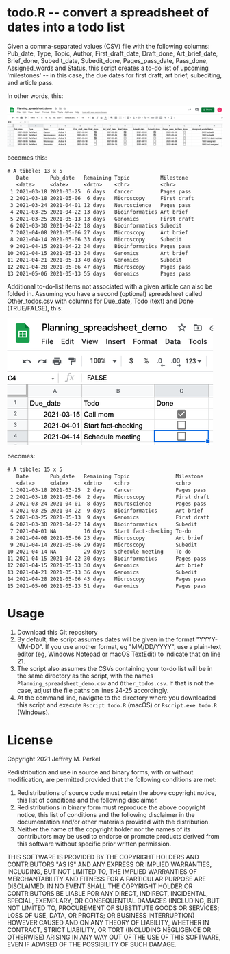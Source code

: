 # todo.R -- convert a spreadsheet of dates into a todo list

Given a comma-separated values (CSV) file with the following columns: Pub_date, Type, Topic, Author, First_draft_date, Draft_done, Art_brief_date, Brief_done, Subedit_date, Subedit_done, Pages_pass_date, Pass_done, Assigned_words and Status, this script creates a to-do list of upcoming 'milestones' -- in this case, the due dates for first draft, art brief, subediting, and article pass.

In other words, this:

![](spreadsheet_demo.png)

becomes this:

    # A tibble: 13 x 5
       Date       Pub_date   Remaining Topic          Milestone  
       <date>     <date>     <drtn>    <chr>          <chr>      
     1 2021-03-18 2021-03-25  6 days   Cancer         Pages pass 
     2 2021-03-18 2021-05-06  6 days   Microscopy     First draft
     3 2021-03-24 2021-04-01 12 days   Neuroscience   Pages pass 
     4 2021-03-25 2021-04-22 13 days   Bioinformatics Art brief  
     5 2021-03-25 2021-05-13 13 days   Genomics       First draft
     6 2021-03-30 2021-04-22 18 days   Bioinformatics Subedit    
     7 2021-04-08 2021-05-06 27 days   Microscopy     Art brief  
     8 2021-04-14 2021-05-06 33 days   Microscopy     Subedit    
     9 2021-04-15 2021-04-22 34 days   Bioinformatics Pages pass 
    10 2021-04-15 2021-05-13 34 days   Genomics       Art brief  
    11 2021-04-21 2021-05-13 40 days   Genomics       Subedit    
    12 2021-04-28 2021-05-06 47 days   Microscopy     Pages pass 
    13 2021-05-06 2021-05-13 55 days   Genomics       Pages pass 

Additional to-do-list items not associated with a given article can also be folded in. Assuming you have a second (optional) spreadsheet called Other_todos.csv with columns for Due_date, Todo (text) and Done (TRUE/FALSE), this:

![](spreadsheet_with_extra_todos.png)

becomes:

    # A tibble: 15 x 5
       Date       Pub_date   Remaining Topic               Milestone  
       <date>     <date>     <drtn>    <chr>               <chr>      
     1 2021-03-18 2021-03-25  2 days   Cancer              Pages pass 
     2 2021-03-18 2021-05-06  2 days   Microscopy          First draft
     3 2021-03-24 2021-04-01  8 days   Neuroscience        Pages pass 
     4 2021-03-25 2021-04-22  9 days   Bioinformatics      Art brief  
     5 2021-03-25 2021-05-13  9 days   Genomics            First draft
     6 2021-03-30 2021-04-22 14 days   Bioinformatics      Subedit    
     7 2021-04-01 NA         16 days   Start fact-checking To-do      
     8 2021-04-08 2021-05-06 23 days   Microscopy          Art brief  
     9 2021-04-14 2021-05-06 29 days   Microscopy          Subedit    
    10 2021-04-14 NA         29 days   Schedule meeting    To-do      
    11 2021-04-15 2021-04-22 30 days   Bioinformatics      Pages pass 
    12 2021-04-15 2021-05-13 30 days   Genomics            Art brief  
    13 2021-04-21 2021-05-13 36 days   Genomics            Subedit    
    14 2021-04-28 2021-05-06 43 days   Microscopy          Pages pass 
    15 2021-05-06 2021-05-13 51 days   Genomics            Pages pass 

# Usage
1. Download this Git repository
2. By default, the script assumes dates will be given in the format "YYYY-MM-DD". If you use another format, eg "MM/DD/YYYY", use a plain-text editor (eg, Windows Notepad or macOS TextEdit) to indicate that on line 21.
3. The script also assumes the CSVs containing your to-do list will be in the same directory as the script, with the names `Planning_spreadsheet_demo.csv` and `Other_todos.csv`. If that is not the case, adjust the file paths on lines 24-25 accordingly.
4. At the command line, navigate to the directory where you downloaded this script and execute `Rscript todo.R` (macOS) or `Rscript.exe todo.R` (Windows).

# License

Copyright 2021 Jeffrey M. Perkel

Redistribution and use in source and binary forms, with or without modification, are permitted provided that the following conditions are met:

1.  Redistributions of source code must retain the above copyright notice, this list of conditions and the following disclaimer.
2.  Redistributions in binary form must reproduce the above copyright notice, this list of conditions and the following disclaimer in the documentation and/or other materials provided with the distribution.
3.  Neither the name of the copyright holder nor the names of its contributors may be used to endorse or promote products derived from this software without specific prior written permission.

THIS SOFTWARE IS PROVIDED BY THE COPYRIGHT HOLDERS AND CONTRIBUTORS "AS IS" AND ANY EXPRESS OR IMPLIED WARRANTIES, INCLUDING, BUT NOT LIMITED TO, THE IMPLIED WARRANTIES OF MERCHANTABILITY AND FITNESS FOR A PARTICULAR PURPOSE ARE DISCLAIMED. IN NO EVENT SHALL THE COPYRIGHT HOLDER OR CONTRIBUTORS BE LIABLE FOR ANY DIRECT, INDIRECT, INCIDENTAL, SPECIAL, EXEMPLARY, OR CONSEQUENTIAL DAMAGES (INCLUDING, BUT NOT LIMITED TO, PROCUREMENT OF SUBSTITUTE GOODS OR SERVICES; LOSS OF USE, DATA, OR PROFITS; OR BUSINESS INTERRUPTION) HOWEVER CAUSED AND ON ANY THEORY OF LIABILITY, WHETHER IN CONTRACT, STRICT LIABILITY, OR TORT (INCLUDING NEGLIGENCE OR OTHERWISE) ARISING IN ANY WAY OUT OF THE USE OF THIS SOFTWARE, EVEN IF ADVISED OF THE POSSIBILITY OF SUCH DAMAGE.
